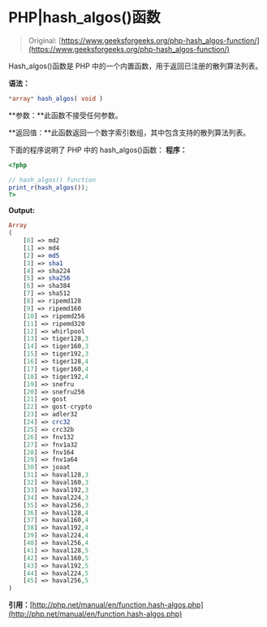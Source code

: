 # PHP|hash_algos()函数

> Original: [https://www.geeksforgeeks.org/php-hash_algos-function/](https://www.geeksforgeeks.org/php-hash_algos-function/)

Hash_algos()函数是 PHP 中的一个内置函数，用于返回已注册的散列算法列表。

**语法：**

```php
*array* hash_algos( void )
```

**参数：**此函数不接受任何参数。

**返回值：**此函数返回一个数字索引数组，其中包含支持的散列算法列表。

下面的程序说明了 PHP 中的 hash_algos()函数：
**程序：**

```php
<?php

// hash_algos() function
print_r(hash_algos());
?>
```

**Output:**

```php
Array
(
    [0] => md2
    [1] => md4
    [2] => md5
    [3] => sha1
    [4] => sha224
    [5] => sha256
    [6] => sha384
    [7] => sha512
    [8] => ripemd128
    [9] => ripemd160
    [10] => ripemd256
    [11] => ripemd320
    [12] => whirlpool
    [13] => tiger128,3
    [14] => tiger160,3
    [15] => tiger192,3
    [16] => tiger128,4
    [17] => tiger160,4
    [18] => tiger192,4
    [19] => snefru
    [20] => snefru256
    [21] => gost
    [22] => gost-crypto
    [23] => adler32
    [24] => crc32
    [25] => crc32b
    [26] => fnv132
    [27] => fnv1a32
    [28] => fnv164
    [29] => fnv1a64
    [30] => joaat
    [31] => haval128,3
    [32] => haval160,3
    [33] => haval192,3
    [34] => haval224,3
    [35] => haval256,3
    [36] => haval128,4
    [37] => haval160,4
    [38] => haval192,4
    [39] => haval224,4
    [40] => haval256,4
    [41] => haval128,5
    [42] => haval160,5
    [43] => haval192,5
    [44] => haval224,5
    [45] => haval256,5
)

```

**引用：**[http://php.net/manual/en/function.hash-algos.php](http://php.net/manual/en/function.hash-algos.php)